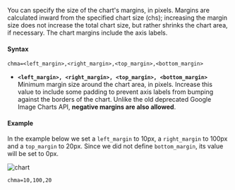 You can specify the size of the chart's margins, in pixels. Margins are calculated inward from the specified chart size (chs); increasing the margin size does not increase the total chart size, but rather shrinks the chart area, if necessary. The chart margins include the axis labels.

#### Syntax


```
chma=<left_margin>,<right_margin>,<top_margin>,<bottom_margin>
```

- **`<left_margin>, <right_margin>, <top_margin>, <bottom_margin>`** Minimum margin size around the chart area, in pixels. Increase this value to include some padding to prevent axis labels from bumping against the borders of the chart. Unlike the old deprecated Google Image Charts API, **negative margins are also allowed**.
<!-- - **`<opt_legend_width>, <opt_legend_height>`** [Optional] Width of the margin around the legend, in pixels. Use this to avoid having the legend bump up against the chart area or the edges of the image. -->


#### Example

In the example below we set a `left_margin` to 10px, a `right_margin` to 100px and a `top_margin` to 20px. Since we did not define `bottom_margin`, its value will be set to 0px.

![chart](https://image-charts.com/chart?cht=lc&chd=s:Uf9a,a3fG&chs=700x125&chl=1%7C2%7C3%7C4&chco=febe52,2a93fd&chma=10,100,20&chdl=Temp%7CSales)

```
chma=10,100,20
```
